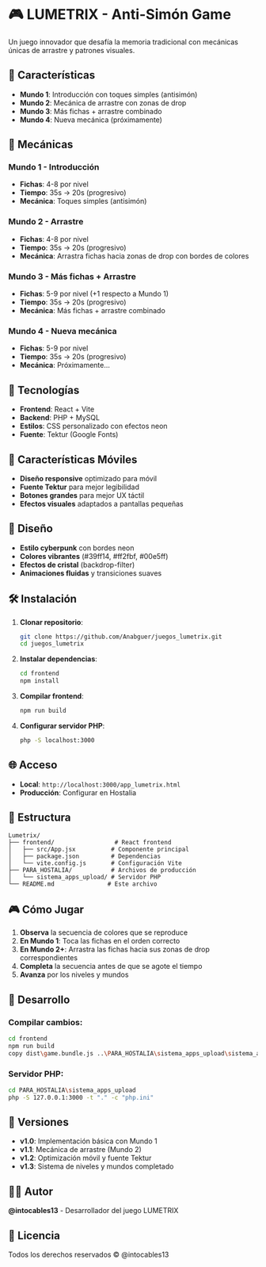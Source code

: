 # 🎮 LUMETRIX - Anti-Simón Game

Un juego innovador que desafía la memoria tradicional con mecánicas únicas de arrastre y patrones visuales.

## 🌟 Características

- **Mundo 1**: Introducción con toques simples (antisimón)
- **Mundo 2**: Mecánica de arrastre con zonas de drop
- **Mundo 3**: Más fichas + arrastre combinado
- **Mundo 4**: Nueva mecánica (próximamente)

## 🎯 Mecánicas

### Mundo 1 - Introducción
- **Fichas**: 4-8 por nivel
- **Tiempo**: 35s → 20s (progresivo)
- **Mecánica**: Toques simples (antisimón)

### Mundo 2 - Arrastre
- **Fichas**: 4-8 por nivel
- **Tiempo**: 35s → 20s (progresivo)
- **Mecánica**: Arrastra fichas hacia zonas de drop con bordes de colores

### Mundo 3 - Más fichas + Arrastre
- **Fichas**: 5-9 por nivel (+1 respecto a Mundo 1)
- **Tiempo**: 35s → 20s (progresivo)
- **Mecánica**: Más fichas + arrastre combinado

### Mundo 4 - Nueva mecánica
- **Fichas**: 5-9 por nivel
- **Tiempo**: 35s → 20s (progresivo)
- **Mecánica**: Próximamente...

## 🚀 Tecnologías

- **Frontend**: React + Vite
- **Backend**: PHP + MySQL
- **Estilos**: CSS personalizado con efectos neon
- **Fuente**: Tektur (Google Fonts)

## 📱 Características Móviles

- **Diseño responsive** optimizado para móvil
- **Fuente Tektur** para mejor legibilidad
- **Botones grandes** para mejor UX táctil
- **Efectos visuales** adaptados a pantallas pequeñas

## 🎨 Diseño

- **Estilo cyberpunk** con bordes neon
- **Colores vibrantes** (#39ff14, #ff2fbf, #00e5ff)
- **Efectos de cristal** (backdrop-filter)
- **Animaciones fluidas** y transiciones suaves

## 🛠️ Instalación

1. **Clonar repositorio**:
   ```bash
   git clone https://github.com/Anabguer/juegos_lumetrix.git
   cd juegos_lumetrix
   ```

2. **Instalar dependencias**:
   ```bash
   cd frontend
   npm install
   ```

3. **Compilar frontend**:
   ```bash
   npm run build
   ```

4. **Configurar servidor PHP**:
   ```bash
   php -S localhost:3000
   ```

## 🌐 Acceso

- **Local**: `http://localhost:3000/app_lumetrix.html`
- **Producción**: Configurar en Hostalia

## 📂 Estructura

```
Lumetrix/
├── frontend/                 # React frontend
│   ├── src/App.jsx          # Componente principal
│   ├── package.json         # Dependencias
│   └── vite.config.js       # Configuración Vite
├── PARA_HOSTALIA/           # Archivos de producción
│   └── sistema_apps_upload/ # Servidor PHP
└── README.md               # Este archivo
```

## 🎮 Cómo Jugar

1. **Observa** la secuencia de colores que se reproduce
2. **En Mundo 1**: Toca las fichas en el orden correcto
3. **En Mundo 2+**: Arrastra las fichas hacia sus zonas de drop correspondientes
4. **Completa** la secuencia antes de que se agote el tiempo
5. **Avanza** por los niveles y mundos

## 🔧 Desarrollo

### Compilar cambios:
```bash
cd frontend
npm run build
copy dist\game.bundle.js ..\PARA_HOSTALIA\sistema_apps_upload\sistema_apps_api\lumetrix\js\
```

### Servidor PHP:
```bash
cd PARA_HOSTALIA\sistema_apps_upload
php -S 127.0.0.1:3000 -t "." -c "php.ini"
```

## 📝 Versiones

- **v1.0**: Implementación básica con Mundo 1
- **v1.1**: Mecánica de arrastre (Mundo 2)
- **v1.2**: Optimización móvil y fuente Tektur
- **v1.3**: Sistema de niveles y mundos completado

## 👨‍💻 Autor

**@intocables13** - Desarrollador del juego LUMETRIX

## 📄 Licencia

Todos los derechos reservados © @intocables13
